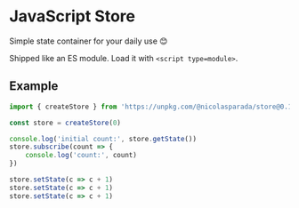 # JavaScript Store

Simple state container for your daily use 😊

Shipped like an ES module. Load it with `<script type=module>`.

## Example

```js
import { createStore } from 'https://unpkg.com/@nicolasparada/store@0.1.0/store.js'

const store = createStore(0)

console.log('initial count:', store.getState())
store.subscribe(count => {
    console.log('count:', count)
})

store.setState(c => c + 1)
store.setState(c => c + 1)
store.setState(c => c + 1)
```
